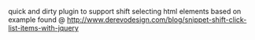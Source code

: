quick and dirty plugin to support shift selecting html elements
based on example found @ http://www.derevodesign.com/blog/snippet-shift-click-list-items-with-jquery
